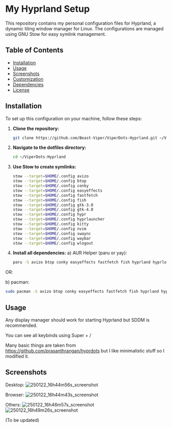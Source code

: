 # My Hyprland Setup

This repository contains my personal configuration files for Hyprland, a dynamic tiling window manager for Linux. The configurations are managed using GNU Stow for easy symlink management.

## Table of Contents

- [Installation](#installation)
- [Usage](#usage)
- [Screenshots](#screenshots)
- [Customization](#customization)
- [Dependencies](#dependencies)
- [License](#license)

## Installation

To set up this configuration on your machine, follow these steps:

1. **Clone the repository:**
   ```bash
   git clone https://github.com/Beast-Viper/ViperDots-Hyprland.git ~/ViperDots-Hyprland

2. **Navigate to the dotfiles directory:**
   ```bash
   cd ~/ViperDots-Hyprland

3. **Use Stow to create symlinks:**
   ```bash
   stow --target=$HOME/.config avizo
   stow --target=$HOME/.config btop
   stow --target=$HOME/.config conky
   stow --target=$HOME/.config easyeffects
   stow --target=$HOME/.config fastfetch
   stow --target=$HOME/.config fish
   stow --target=$HOME/.config gtk-3.0
   stow --target=$HOME/.config gtk-4.0
   stow --target=$HOME/.config hypr
   stow --target=$HOME/.config hyprlauncher
   stow --target=$HOME/.config kitty
   stow --target=$HOME/.config nvim
   stow --target=$HOME/.config swaync
   stow --target=$HOME/.config waybar
   stow --target=$HOME/.config wlogout

4. **Install all dependencies:**
   a) AUR Helper (paru or yay): 
   ```bash
   paru -S avizo btop conky easyeffects fastfetch fish hyprland hyprlock hypridle hyprsunset kitty nautilus nvim swaync waybar wlogout 

  OR:

   b) pacman:
   ```bash
   sudo pacman -S avizo btop conky easyeffects fastfetch fish hyprland hyprlock hypridle hyprsunset kitty nautilus nvim swaync waybar wlogout
```

## Usage
  Any display manager should work for starting Hyprland but SDDM is recommended.

  You can see all keybinds using Super + / 

  Many basic things are taken from https://github.com/prasanthrangan/hyprdots but I like minimalistic stuff so I modified it. 

## Screenshots
Desktop:
![250122_16h44m56s_screenshot](https://github.com/user-attachments/assets/85a1257b-0c6c-4f7a-b469-a2e770715176)

Browser:
![250122_16h44m43s_screenshot](https://github.com/user-attachments/assets/50e57d2f-7fc1-4219-9ea7-ba7c549d5a08)

Others:
![250122_16h46m57s_screenshot](https://github.com/user-attachments/assets/4388916e-76ed-4e77-9e4f-83a9000561a8)
![250122_16h49m26s_screenshot](https://github.com/user-attachments/assets/016ef0cb-3f51-401a-b33e-329bac7ce6cc)





  (To be updated)   

